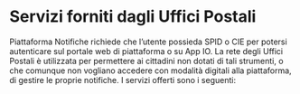 # Servizi forniti dagli Uffici Postali

Piattaforma Notifiche richiede che l’utente possieda SPID o CIE per potersi autenticare sul portale web di piattaforma o su App IO. La rete degli Uffici Postali è utilizzata per permettere ai cittadini non dotati di tali strumenti, o che comunque non vogliano accedere con modalità digitali alla piattaforma, di gestire le proprie notifiche. I servizi offerti sono i seguenti:
